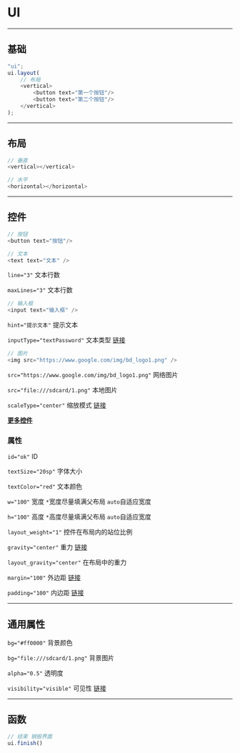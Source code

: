 # UI


---
## 基础

```javascript
"ui";
ui.layout(
    // 布局
    <vertical>
        <button text="第一个按钮"/>
        <button text="第二个按钮"/>
    </vertical>
);
```

---
## 布局

```javascript
// 垂直
<vertical></vertical>

// 水平
<horizontal></horizontal>
```





---
## 控件

```javascript
// 按钮
<button text="按钮"/>
```

```javascript
// 文本
<text text="文本" />
```

`line="3"`  文本行数

`maxLines="3"`  文本行数


```javascript
// 输入框
<input text="输入框" />
```

`hint="提示文本"`  提示文本

`inputType="textPassword"`  文本类型  [链接](http://doc.autoxjs.com/#/ui?id=inputtype)


```javascript
// 图片
<img src="https://www.google.com/img/bd_logo1.png" />
```

`src="https://www.google.com/img/bd_logo1.png"`  网络图片

`src="file:///sdcard/1.png"`  本地图片

`scaleType="center"`  缩放模式  [链接](http://doc.autoxjs.com/#/ui?id=scaletype)


**[更多控件](http://doc.autoxjs.com/#/ui?id=勾选框控件-checkbox)**


### 属性

`id="ok"`  ID

`textSize="20sp"`  字体大小

`textColor="red"`  文本颜色

`w="100"`  宽度  `*`宽度尽量填满父布局  `auto`自适应宽度

`h="100"`  高度  `*`高度尽量填满父布局  `auto`自适应宽度

`layout_weight="1"`  控件在布局内的站位比例

`gravity="center"`  重力 [链接](http://doc.autoxjs.com/#/ui?id=gravity)

`layout_gravity="center"`  在布局中的重力

`margin="100"`  外边距  [链接](http://doc.autoxjs.com/#/ui?id=margin)

`padding="100"`  内边距  [链接](http://doc.autoxjs.com/#/ui?id=padding)


---
## 通用属性

`bg="#ff0000"`  背景颜色

`bg="file:///sdcard/1.png"`  背景图片

`alpha="0.5"`  透明度

`visibility="visible"`  可见性  [链接](http://doc.autoxjs.com/#/ui?id=visibility)

---
## 函数

```javascript
// 结束 销毁界面
ui.finish()
```













